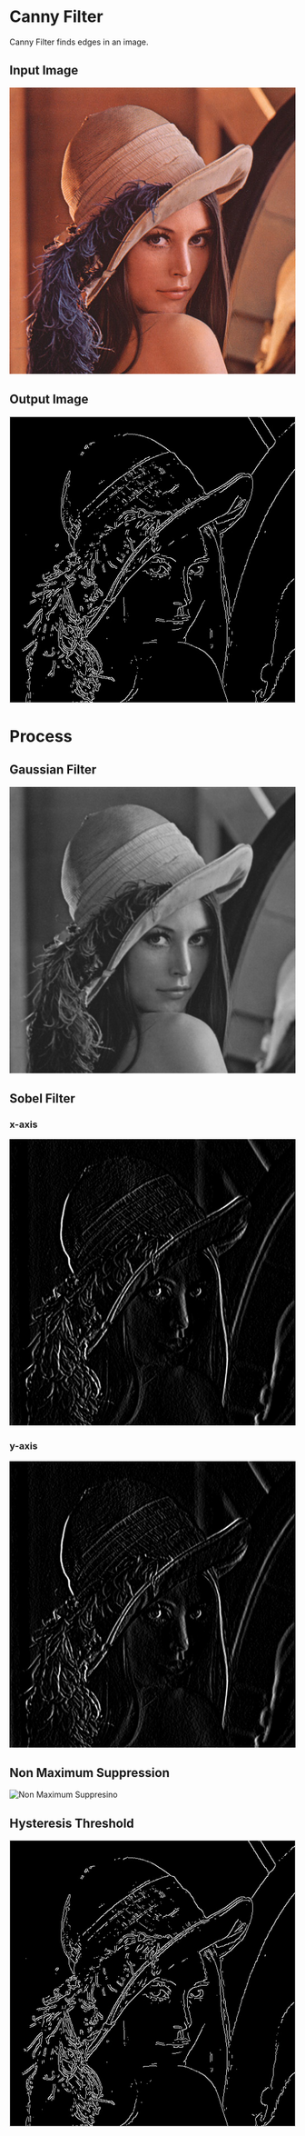# Canny Filter
Canny Filter finds edges in an image.
## Input Image
![Input Image](lenna.png)
## Output Image
![Output Image](result/Canny-Filtered-Image.jpg)

# Process
## Gaussian Filter
![Gaussian Filter](result/Gaussian-Filtered-Image.jpg)
## Sobel Filter
### x-axis
![Sobel Filter (x-axis)](result/Sobel-Filtered-Image(x-axis).jpg)
### y-axis
![Sobel Filter (x-axis)](result/Sobel-Filtered-Image(x-axis).jpg)
## Non Maximum Suppression
![Non Maximum Suppresino](result/Non-Maximum-Suppresion-Image.jpg)
## Hysteresis Threshold
![Hysteresis Threshold](result/Canny-Filtered-Image.jpg)

